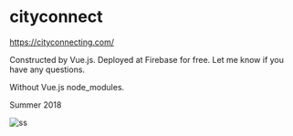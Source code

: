 # cityconnect
https://cityconnecting.com/

Constructed by Vue.js. Deployed at Firebase for free. Let me know if you have any questions.

Without Vue.js node_modules.

Summer 2018

![ss](https://user-images.githubusercontent.com/13906239/52428798-b7febd00-2ad0-11e9-82bc-c6408f194686.JPG)

